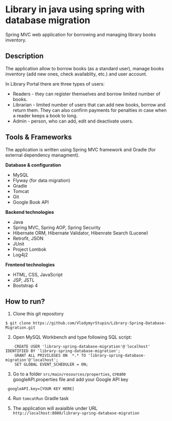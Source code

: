 # Library in java using spring with database migration

Spring MVC web application for borrowing and managing library books inventory.

## Description

The application allow to borrow books (as a standard user), manage books inventory (add new ones, check availablity, etc.) and user account.

In Library Portal there are three types of users: 
 * Readers - they can register themselves and borrow limited number of books.
 * Librarian - limited number of users that can add new books, borrow and return them. They can also confirm payments for penalties in case when a reader keeps a book to long.
 * Admin - person, who can add, edit and deactivate users.

## Tools & Frameworks

The application is written using Spring MVC framework and Gradle (for external dependency managment).

**Database & configuration**
* MySQL
* Flyway (for data migration)
* Gradle
* Tomcat
* Git
* Google Book API

**Backend technologies**
* Java
* Spring MVC, Spring AOP, Spring Security
* Hibernate ORM, Hibernate Validator, Hibenrate Search (Lucene)
* Retrofit, JSON
* JUnit
* Project Lombok
* Log4j2

**Frontend technologies**
* HTML, CSS, JavaScript
* JSP, JSTL
* Bootstrap 4

## How to run?

1. Clone this git repository

` $ git clone https://github.com/VlodymyrStupin/Library-Spring-Database-Migration.git `


2. Open MySQL Workbench and type following SQL script:
```
	CREATE USER 'library-spring-database-migration'@'localhost' IDENTIFIED BY 'library-spring-database-migration';
	GRANT ALL PRIVILEGES ON  *.* TO 'library-spring-database-migration'@'localhost';
	SET GLOBAL EVENT_SCHEDULER = ON;
 ```
 
 3. Go to a folder `src/main/resources/properties`, create googleAPI.properties file and add your Google API key
 
 `  googleAPI.key=[YOUR KEY HERE] `
 
 4. Run `tomcatRun` Gradle task 
 
 5. The application will avaialble under URL `http://localhost:8080/library-spring-database-migration`
